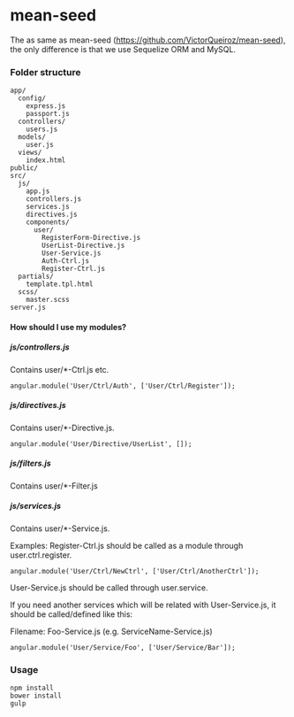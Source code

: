 mean-seed
=========

The as same as mean-seed (https://github.com/VictorQueiroz/mean-seed), the only difference is that we use Sequelize ORM and MySQL. 

### Folder structure

```
app/
  config/
    express.js
    passport.js
  controllers/
    users.js
  models/
    user.js
  views/
    index.html
public/
src/
  js/
    app.js
    controllers.js
    services.js
    directives.js
    components/
      user/
        RegisterForm-Directive.js
        UserList-Directive.js      
        User-Service.js
        Auth-Ctrl.js
        Register-Ctrl.js
  partials/
    template.tpl.html
  scss/
    master.scss
server.js
```

#### How should I use my modules?

##### js/controllers.js
Contains user/*-Ctrl.js etc.

```
angular.module('User/Ctrl/Auth', ['User/Ctrl/Register']);
```

##### js/directives.js
Contains user/*-Directive.js.

```
angular.module('User/Directive/UserList', []);
```

##### js/filters.js
Contains user/*-Filter.js

##### js/services.js
Contains user/*-Service.js.

Examples:
Register-Ctrl.js should be called as a module through user.ctrl.register.

```
angular.module('User/Ctrl/NewCtrl', ['User/Ctrl/AnotherCtrl']);
```

User-Service.js should be called through user.service.

If you need another services which will be related with User-Service.js, it should be called/defined like this:

Filename: Foo-Service.js (e.g. ServiceName-Service.js)
```
angular.module('User/Service/Foo', ['User/Service/Bar']);
```

### Usage

```
npm install
bower install
gulp
```
